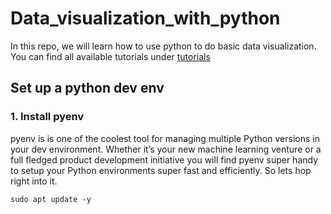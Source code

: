 # Data_visualization_with_python

In this repo, we will learn how to use python to do basic data visualization. You can find all available tutorials under
[tutorials](tutorials)

## Set up a python dev env

### 1. Install pyenv

pyenv is is one of the coolest tool for managing multiple Python versions in your dev environment. Whether it’s your new machine learning venture or a full fledged product development initiative you will find pyenv super handy to setup your Python environments super fast and efficiently. So lets hop right into it.


```shell
sudo apt update -y
```
